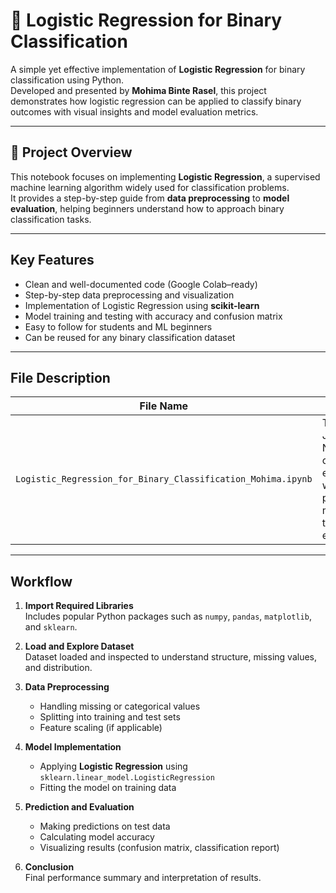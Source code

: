 # 🧠 Logistic Regression for Binary Classification

A simple yet effective implementation of **Logistic Regression** for binary classification using Python.  
Developed and presented by **Mohima Binte Rasel**, this project demonstrates how logistic regression can be applied to classify binary outcomes with visual insights and model evaluation metrics.

---

## 📘 Project Overview

This notebook focuses on implementing **Logistic Regression**, a supervised machine learning algorithm widely used for classification problems.  
It provides a step-by-step guide from **data preprocessing** to **model evaluation**, helping beginners understand how to approach binary classification tasks.

---

## Key Features

- Clean and well-documented code (Google Colab–ready)
- Step-by-step data preprocessing and visualization
- Implementation of Logistic Regression using **scikit-learn**
- Model training and testing with accuracy and confusion matrix
- Easy to follow for students and ML beginners
- Can be reused for any binary classification dataset

---

## File Description

| File Name | Description |
|------------|--------------|
| `Logistic_Regression_for_Binary_Classification_Mohima.ipynb` | The main Jupyter Notebook containing the entire workflow: preprocessing, model training, testing, and evaluation. |

---

## Workflow

1. **Import Required Libraries**  
   Includes popular Python packages such as `numpy`, `pandas`, `matplotlib`, and `sklearn`.

2. **Load and Explore Dataset**  
   Dataset loaded and inspected to understand structure, missing values, and distribution.

3. **Data Preprocessing**  
   - Handling missing or categorical values  
   - Splitting into training and test sets  
   - Feature scaling (if applicable)

4. **Model Implementation**  
   - Applying **Logistic Regression** using `sklearn.linear_model.LogisticRegression`  
   - Fitting the model on training data

5. **Prediction and Evaluation**  
   - Making predictions on test data  
   - Calculating model accuracy  
   - Visualizing results (confusion matrix, classification report)

6. **Conclusion**  
   Final performance summary and interpretation of results.


